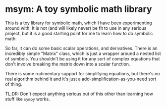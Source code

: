 # msym: A toy symbolic math library

This is a toy library for symbolic math, which I have been experimenting around with. It is not (and will likely never) be fit to use in any serious project, but it is a good starting point for me to learn how to do symbolic math.

So far, it can do some basic scalar operations, and derivatives. There is an incredibly simple "Matrix" class, which is just a wrapper around a nested list
of symbols. You shouldn't be using it for any sort of complex equations that
don't involve breaking the matrix down into a scalar function.

There is some rudimentary support for simplifying equations, but there's no real algorithm behind it and it's just a add-simplification-as-you-need sort of thing.

TL;DR: Don't expect anything serious out of this other than learning how stuff like `sympy` works.
